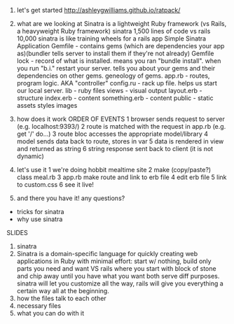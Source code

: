 1. let's get started
  http://ashleygwilliams.github.io/ratpack/

2. what are we looking at
Sinatra is a lightweight Ruby framework (vs Rails, a heavyweight Ruby framework)
  sinatra 1,500 lines of code vs rails 10,000
  sinatra is like training wheels for a rails app
Simple Sinatra Application
  Gemfile - contains gems (which are dependencies your app as)(bundler tells server to install them if they're not already)
  Gemfile lock - record of what is installed. means you ran "bundle install". when you run "b.i." restart your server. tells you about your gems and their dependencies on other gems. geneology of gems.
  app.rb - routes, program logic. AKA "controller"
  config.ru - rack up file. helps us start our local server.
  lib - ruby files
  views - visual output
    layout.erb - structure
    index.erb - content
    something.erb - content
  public - static assets
    styles 
    images

3. how does it work
  ORDER OF EVENTS
  1 browser sends request to server (e.g. localhost:9393/)
  2 route is matched with the request in app.rb (e.g. get '/' do...)
  3 route bloc accesses the appropriate model/library
  4 model sends data back to route, stores in var
  5 data is rendered in view and returned as string
  6 string response sent back to client (it is not dynamic)

4. let's use it
  1 we're doing hobbit mealtime site
  2 make (copy/paste?) class meal.rb
  3 app.rb make route and link to erb file
  4 edit erb file
  5 link to custom.css
  6 see it live!

5. and there you have it! any questions?

- tricks for sinatra
- why use sinatra

SLIDES
1. sinatra
2. Sinatra is a domain-specific language for quickly creating web applications in Ruby with minimal effort:
start w/ nothing, build only parts you need and want
VS rails where you start with block of stone and chip away until you have what you want
both serve diff purposes. sinatra will let you customize all the way, rails will give you everything a certain way all at the beginning.
3. how the files talk to each other
4. necessary files
5. what you can do with it